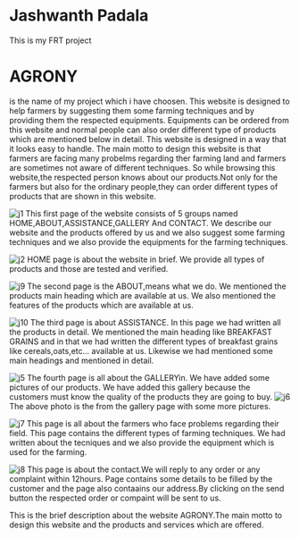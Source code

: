 # Jashwanth Padala
This is my FRT project

<H1>AGRONY</H1>
is the name of my project which i have choosen.
This website is designed to help farmers by suggesting them some farming techniques and by providing them the respected equipments.
Equipments can be ordered from this website and normal people can also order different type of products which are mentioned below in detail.
This website is designed in a way that it looks easy to handle.
The main motto to design this website is that farmers are facing many probelms regarding ther farming land and farmers are sometimes not aware of different techniques.
So while browsing this website,the respected person knows about our products.Not only for the farmers but also for the ordinary people,they can order different types of products that are shown in this website.


![j1](https://user-images.githubusercontent.com/111550654/190850073-3a5f68ad-6120-4448-b51d-3e34369e6238.jpg)
This first page of the website consists of 5 groups named HOME,ABOUT,ASSISTANCE,GALLERY And CONTACT.
We describe our website and the products offered by us and we also suggest some farming techniques and we also provide the equipments for the farming techniques.

![j2](https://user-images.githubusercontent.com/111550654/190850423-0d1afcc7-e241-4dfd-bd9a-d3cec85ffbe1.jpg)
HOME page is about the website in brief.
We provide all types of products and those are tested and verified.

![j9](https://user-images.githubusercontent.com/111550654/190850673-fe114ecc-a200-4998-8b82-2432c3dd2902.jpg)
The second page is the ABOUT,means what we do.
We mentioned the products main heading which are available at us.
We also mentioned the features of the products which are available at us.

![j10](https://user-images.githubusercontent.com/111550654/190850981-86c28943-258c-420c-af9b-48fbeb12e9aa.jpg)
The third page is about ASSISTANCE.
In this page we had written all the products in detail.
We mentioned the main heading like BREAKFAST GRAINS and in that we had written the different types of breakfast grains like cereals,oats,etc... available at us.
Likewise we had mentioned some main headings and mentioned in detail.

![j5](https://user-images.githubusercontent.com/111550654/190851190-d9f933f3-3de6-479a-a12c-9f52be88e1bf.jpg)
The fourth page is all about the GALLERYin.
We have added some pictures of our products.
We have added this gallery because the customers must know the quality of the products they are going to buy.
![j6](https://user-images.githubusercontent.com/111550654/190851284-48beff00-4b9d-462f-ad0a-95a5d21f36f3.jpg)
The above photo is the from the gallery page with some more pictures.

![j7](https://user-images.githubusercontent.com/111550654/190851340-e36085d1-e6e6-4177-b57d-546193ed4923.jpg)
This page is all about the farmers who face problems regarding their field.
This page contains the different types of farming techniques.
We had written about the tecniques and we also provide the equipment which is used for the farming.

![j8](https://user-images.githubusercontent.com/111550654/190851659-8640954d-2715-43e1-bfe0-4f1819c128f8.jpg)
This page is about the contact.We will reply to any order or any complaint within 12hours.
Page contains some details to be filled by the customer and the page also contaains our address.By clicking on the send button the respected order or compaint will be sent to us.

This is the brief description about the website AGRONY.The main motto to design this website and the products and services which are offered.

